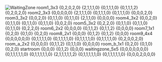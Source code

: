![WaitingZone](https://user-images.githubusercontent.com/65611998/178205096-d0337c83-5f57-4813-926d-e99412c9074c.png)
room1_3x3 
{0,2,0,2,0}
{2,1,1,1,0}
{0,1,1,1,0}
{0,1,1,1,2}
{0,2,0,2,0}
room2_3x3
{0,0,0,0,0}
{2,1,1,1,0}
{0,1,1,1,0}
{0,1,1,1,0}
{0,0,0,2,0}
room3_3x2
{0,0,2,0}
{0,1,1,0}
{0,1,1,0}
{2,1,1,0}
{0,0,0,0}
room4_3x2
{0,0,2,0}
{0,1,1,0}
{0,1,1,0}
{0,1,1,0}
{0,0,2,0}
room5_3x2
{0,2,2,0}
{0,1,1,0}
{0,1,1,0}
{0,1,1,0}
{0,2,2,0}
room6_2x2
{0,0,0,0}
{0,1,1,2}
{0,1,1,2}
{0,0,0,0}
room7_1x1
{0,2,0}
{0,1,0}
{0,2,0}
room8_2x1
{0,0,0}
{0,1,2}
{0,1,2}
{0,0,0}
room9_4x4
{0,0,0,0,0,0}
{0,1,1,1,1,0}
{0,1,1,1,1,0}
{0,1,1,1,1,0}
{0,1,1,1,1,0}
{0,2,0,0,2,0}
room_a_2x2
{0,0,0,0}
{0,1,1,2}
{0,1,1,0}
{0,0,0,0}
room_b_1x1
{0,2,0}
{0,1,0}
{0,2,0}
startroom
{0,0,0}
{0,1,2}
{0,0,0}
waitingzone_5x5
{0,0,0,0,0,0,0}
{0,1,1,1,1,1,0}
{0,1,1,1,1,1,0}
{2,1,1,1,1,1,2}
{0,1,1,1,1,1,0}
{0,1,1,1,1,1,0}
{0,0,0,2,0,0,0}
